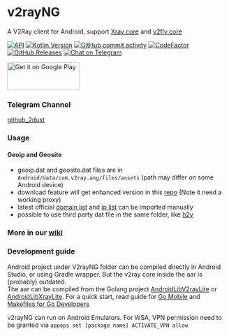 # v2rayNG

A V2Ray client for Android, support [Xray core](https://github.com/XTLS/Xray-core) and [v2fly core](https://github.com/v2fly/v2ray-core)

[![API](https://img.shields.io/badge/API-21%2B-yellow.svg?style=flat)](https://developer.android.com/about/versions/lollipop)
[![Kotlin Version](https://img.shields.io/badge/Kotlin-2.1.20-blue.svg)](https://kotlinlang.org)
[![GitHub commit activity](https://img.shields.io/github/commit-activity/m/2dust/v2rayNG)](https://github.com/2dust/v2rayNG/commits/master)
[![CodeFactor](https://www.codefactor.io/repository/github/2dust/v2rayng/badge)](https://www.codefactor.io/repository/github/2dust/v2rayng)
[![GitHub Releases](https://img.shields.io/github/downloads/2dust/v2rayNG/latest/total?logo=github)](https://github.com/2dust/v2rayNG/releases)
[![Chat on Telegram](https://img.shields.io/badge/Chat%20on-Telegram-brightgreen.svg)](https://t.me/v2rayn)

<a href="https://play.google.com/store/apps/details?id=com.v2ray.ang">
<img alt="Get it on Google Play" src="https://play.google.com/intl/en_us/badges/images/generic/en_badge_web_generic.png" width="165" height="64" />
</a>

### Telegram Channel
[github_2dust](https://t.me/github_2dust)

### Usage

#### Geoip and Geosite
- geoip.dat and geosite.dat files are in `Android/data/com.v2ray.ang/files/assets` (path may differ on some Android device)
- download feature will get enhanced version in this [repo](https://github.com/Loyalsoldier/v2ray-rules-dat) (Note it need a working proxy)
- latest official [domain list](https://github.com/Loyalsoldier/v2ray-rules-dat) and [ip list](https://github.com/Loyalsoldier/geoip) can be imported manually
- possible to use third party dat file in the same folder, like [h2y](https://guide.v2fly.org/routing/sitedata.html#%E5%A4%96%E7%BD%AE%E7%9A%84%E5%9F%9F%E5%90%8D%E6%96%87%E4%BB%B6)

### More in our [wiki](https://github.com/2dust/v2rayNG/wiki)

### Development guide

Android project under V2rayNG folder can be compiled directly in Android Studio, or using Gradle wrapper. But the v2ray core inside the aar is (probably) outdated.  
The aar can be compiled from the Golang project [AndroidLibV2rayLite](https://github.com/2dust/AndroidLibV2rayLite) or [AndroidLibXrayLite](https://github.com/2dust/AndroidLibXrayLite).
For a quick start, read guide for [Go Mobile](https://github.com/golang/go/wiki/Mobile) and [Makefiles for Go Developers](https://tutorialedge.net/golang/makefiles-for-go-developers/)

v2rayNG can run on Android Emulators. For WSA, VPN permission need to be granted via
`appops set [package name] ACTIVATE_VPN allow`

